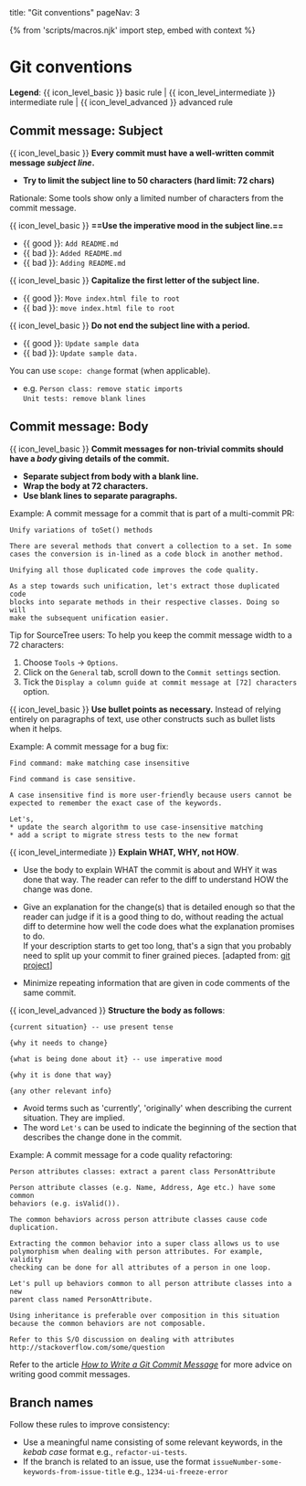 <frontmatter>
  title: "Git conventions"
  pageNav: 3
</frontmatter>

{% from 'scripts/macros.njk' import step, embed with context %}

# Git conventions

**Legend**: {{ icon_level_basic }} basic rule | {{ icon_level_intermediate }} intermediate rule | {{ icon_level_advanced }} advanced rule


<!-- ==================================================================================================== -->

## Commit message: Subject

<div id="commit-message-subject-format">

{{ icon_level_basic }} **Every commit must have a well-written commit message _subject line_.**
* **Try to limit the subject line to 50 characters (hard limit: 72 chars)**

<box type="info" seamless add-class="ml-5">

Rationale: Some tools show only a limited number of characters from the commit message.
</box>

{{ icon_level_basic }} **==Use the imperative mood in the subject line.==**
* {{ good }}: `Add README.md`
* {{ bad }}: `Added README.md`
* {{ bad }}: `Adding README.md`

{{ icon_level_basic }} **Capitalize the first letter of the subject line.**
* {{ good }}: `Move index.html file to root`
* {{ bad }}: `move index.html file to root`

{{ icon_level_basic }} **Do not end the subject line with a period.**
* {{ good }}: `Update sample data`
* {{ bad }}: `Update sample data.`

<box type="tip" seamless>

You can use `scope: change` format (when applicable).
* e.g. `Person class: remove static imports`<br>
  `Unit tests: remove blank lines`

</box>
</div>


<!-- ==================================================================================================== -->

## Commit message: Body

<div id="commit-message-body-format">

{{ icon_level_basic }} **Commit messages for non-trivial commits should have a _body_ giving details of the commit.**
* **Separate subject from body with a blank line.**
* **Wrap the body at 72 characters.**
* **Use blank lines to separate paragraphs.**

Example: A commit message for a commit that is part of a multi-commit PR:

```
Unify variations of toSet() methods

There are several methods that convert a collection to a set. In some
cases the conversion is in-lined as a code block in another method.

Unifying all those duplicated code improves the code quality.

As a step towards such unification, let's extract those duplicated code
blocks into separate methods in their respective classes. Doing so will
make the subsequent unification easier.
```

<box type="tip" seamless>

Tip for SourceTree users: To help you keep the commit message width to a 72 characters:
1. Choose `Tools` -> `Options`.
1. Click on the `General` tab, scroll down to the `Commit settings` section.
1. Tick the `Display a column guide at commit message at [72] characters` option.
</box>

{{ icon_level_basic }} **Use bullet points as necessary.** Instead of relying entirely on paragraphs of text, use other constructs such as bullet lists when it helps.

Example: A commit message for a bug fix:

```
Find command: make matching case insensitive

Find command is case sensitive.

A case insensitive find is more user-friendly because users cannot be
expected to remember the exact case of the keywords.

Let's,
* update the search algorithm to use case-insensitive matching
* add a script to migrate stress tests to the new format
```

{{ icon_level_intermediate }} **Explain WHAT, WHY, not HOW**.

* Use the body to explain WHAT the commit is about and WHY it was done that way. The reader can refer to the diff to understand HOW the change was done.

* Give an explanation for the change(s) that is detailed enough so that the reader can judge if it is a good thing to do, without reading the actual diff to determine how well the code does what the explanation promises to do.<br>
  If your description starts to get too long, that's a sign that you probably need to split up your commit to finer grained pieces. [adapted from: [git project](https://github.com/git/git/blob/e05806da9ec4aff8adfed142ab2a2b3b02e33c8c/Documentation/SubmittingPatches#L37-L132)]
* Minimize repeating information that are given in code comments of the same commit.


{{ icon_level_advanced }} **Structure the body as follows**:

  ```
  {current situation} -- use present tense

  {why it needs to change}

  {what is being done about it} -- use imperative mood

  {why it is done that way}

  {any other relevant info}
  ```

* Avoid terms such as 'currently', 'originally' when describing the current situation. They are implied.
* The word `Let's` can be used to indicate the beginning of the section that describes the change done in the commit.

Example: A commit message for a code quality refactoring:

```
Person attributes classes: extract a parent class PersonAttribute

Person attribute classes (e.g. Name, Address, Age etc.) have some common
behaviors (e.g. isValid()).

The common behaviors across person attribute classes cause code duplication.

Extracting the common behavior into a super class allows us to use
polymorphism when dealing with person attributes. For example, validity
checking can be done for all attributes of a person in one loop.

Let's pull up behaviors common to all person attribute classes into a new
parent class named PersonAttribute.

Using inheritance is preferable over composition in this situation
because the common behaviors are not composable.

Refer to this S/O discussion on dealing with attributes
http://stackoverflow.com/some/question
```

<box type="info">

Refer to the article _[How to Write a Git Commit Message](http://chris.beams.io/posts/git-commit/)_ for more advice on writing good commit messages.
</box>

</div>

<!-- ==================================================================================================== -->

## Branch names

<div id="branch-names-format">

Follow these rules to improve consistency:
* Use a meaningful name consisting of some relevant keywords, in the _kebab case_ format e.g., `refactor-ui-tests`.
* If the branch is related to an issue, use the format `issueNumber-some-keywords-from-issue-title` e.g., `1234-ui-freeze-error`
</div>
